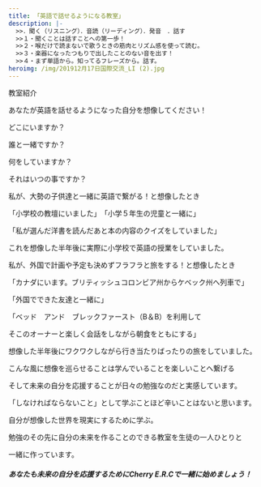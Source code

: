 ```yaml
---
title: 「英語で話せるようになる教室」
description: |-
  >>．聞く（リスニング）．音読（リーディング）．発音　．話す
  >>１・聞くことは話すことへの第一歩！
  >>２・喉だけで読まないで歌うときの筋肉とリズム感を使って読む。
  >>３・楽器になったつもりで出したことのない音を出す！
  >>４・まず単語から。知ってるフレーズから。話す。
heroimg: /img/201912月17日国際交流_LI (2).jpg
---
```

教室紹介

あなたが英語を話せるようになった自分を想像してください！

どこにいますか？　　

誰と一緒ですか？　　

何をしていますか？

それはいつの事ですか？

私が、大勢の子供達と一緒に英語で繋がる！と想像したとき

「小学校の教壇にいました」　「小学５年生の児童と一緒に」

「私が選んだ洋書を読んだあと本の内容のクイズをしていました」

これを想像した半年後に実際に小学校で英語の授業をしていました。

私が、外国で計画や予定も決めずフラフラと旅をする！と想像したとき

「カナダにいます。ブリティッシュコロンビア州からケベック州へ列車で」

「外国でできた友達と一緒に」

「ベッド　アンド　ブレックファースト（B＆B）を利用して

そこのオーナーと楽しく会話をしながら朝食をともにする」

想像した半年後にワクワクしながら行き当たりばったりの旅をしていました。

こんな風に想像を巡らせることは学んでいることを楽しいことへ繋げる

そして未来の自分を応援することが日々の勉強なのだと実感しています。

「しなければならないこと」として学ぶことほど辛いことはないと思います。

自分が想像した世界を現実にするために学ぶ。

勉強のその先に自分の未来を作ることのできる教室を生徒の一人ひとりと

一緒に作っています。

##### あなたも未来の自分を応援するためにCherry E.R.Cで一緒に始めましょう！
